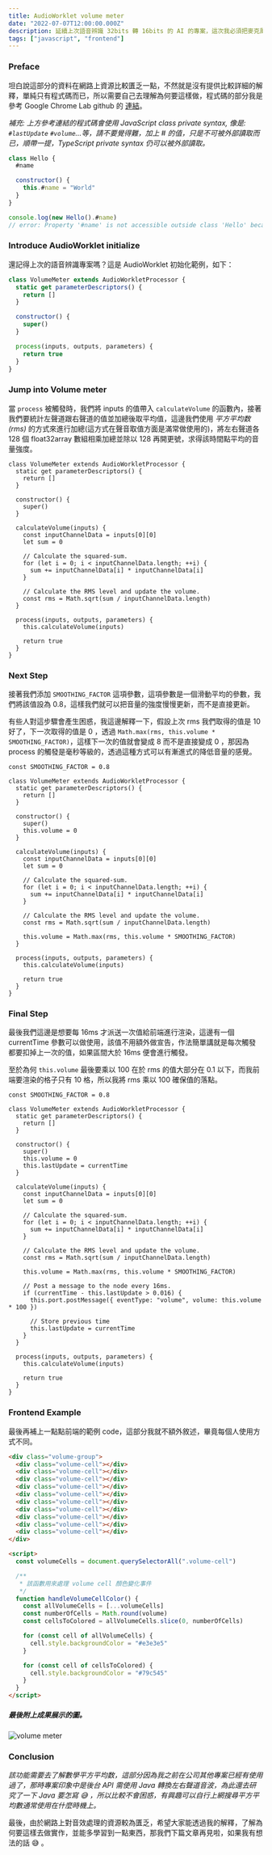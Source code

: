 ```yaml
---
title: AudioWorklet volume meter
date: "2022-07-07T12:00:00.000Z"
description: 延續上次語音辨識 32bits 轉 16bits 的 AI 的專案，這次我必須把麥克風音量測量功能也加到專案內，原因在於說假設客戶麥克風音源是錯誤的，我們也可以提供一個可視化的方式讓對方知道你現在麥克風是靜音的一個狀態，沒有輸入到我們後台的語音辨識系統裡面，這次我們就透過 AudioWorklet 來實踐這項功能吧。
tags: ["javascript", "frontend"]
---
```


### Preface

坦白說這部分的資料在網路上資源比較匱乏一點，不然就是沒有提供比較詳細的解釋，單純只有程式碼而已，所以需要自己去理解為何要這樣做，程式碼的部分我是參考 Google Chrome Lab github 的 [連結](https://github.com/GoogleChromeLabs/web-audio-samples/commit/7c109d7d21c24bfa031f843877837e36ea0028cb)。

_補充: 上方參考連結的程式碼會使用 JavaScript class private syntax, 像是: `#lastUpdate` `#volume`...等，請不要覺得難，加上 # 的值，只是不可被外部讀取而已，順帶一提，TypeScript private syntax 仍可以被外部讀取。_

```javascript
class Hello {
  #name

  constructor() {
    this.#name = "World"
  }
}

console.log(new Hello().#name)
// error: Property '#name' is not accessible outside class 'Hello' because it has a private identifier.
```

### Introduce AudioWorklet initialize

還記得上次的語音辨識專案嗎？這是 AudioWorklet 初始化範例，如下：

```javascript
class VolumeMeter extends AudioWorkletProcessor {
  static get parameterDescriptors() {
    return []
  }

  constructor() {
    super()
  }

  process(inputs, outputs, parameters) {
    return true
  }
}
```

### Jump into Volume meter

當 `process` 被觸發時，我們將 inputs 的值帶入 `calculateVolume` 的函數內，接著我們要統計左聲道跟右聲道的值並加總後取平均值，這邊我們使用 _平方平均数(rms)_ 的方式來進行加總(這方式在聲音取值方面是滿常做使用的)，將左右聲道各 128 個 float32array 數組相乘加總並除以 128 再開更號，求得該時間點平均的音量強度。

```javascript{10-21,24}
class VolumeMeter extends AudioWorkletProcessor {
  static get parameterDescriptors() {
    return []
  }

  constructor() {
    super()
  }

  calculateVolume(inputs) {
    const inputChannelData = inputs[0][0]
    let sum = 0

    // Calculate the squared-sum.
    for (let i = 0; i < inputChannelData.length; ++i) {
      sum += inputChannelData[i] * inputChannelData[i]
    }

    // Calculate the RMS level and update the volume.
    const rms = Math.sqrt(sum / inputChannelData.length)
  }

  process(inputs, outputs, parameters) {
    this.calculateVolume(inputs)

    return true
  }
}
```

### Next Step

接著我們添加 `SMOOTHING_FACTOR` 這項參數，這項參數是一個滑動平均的參數，我們將該值設為 0.8，這樣我們就可以把音量的強度慢慢更新，而不是直接更新。

有些人對這步驟會產生困惑，我這邊解釋一下，假設上次 rms 我們取得的值是 10 好了，下一次取得的值是 0 ，透過 `Math.max(rms, this.volume * SMOOTHING_FACTOR)`，這樣下一次的值就會變成 8 而不是直接變成 0 ，那因為 process 的觸發是毫秒等級的，透過這種方式可以有漸進式的降低音量的感覺。

```javascript{1,10,25}
const SMOOTHING_FACTOR = 0.8

class VolumeMeter extends AudioWorkletProcessor {
  static get parameterDescriptors() {
    return []
  }

  constructor() {
    super()
    this.volume = 0
  }

  calculateVolume(inputs) {
    const inputChannelData = inputs[0][0]
    let sum = 0

    // Calculate the squared-sum.
    for (let i = 0; i < inputChannelData.length; ++i) {
      sum += inputChannelData[i] * inputChannelData[i]
    }

    // Calculate the RMS level and update the volume.
    const rms = Math.sqrt(sum / inputChannelData.length)

    this.volume = Math.max(rms, this.volume * SMOOTHING_FACTOR)
  }

  process(inputs, outputs, parameters) {
    this.calculateVolume(inputs)

    return true
  }
}
```

### Final Step

最後我們這邊是想要每 16ms 才派送一次值給前端進行渲染，這邊有一個 currentTime 參數可以做使用，該值不用額外做宣告，作法簡單講就是每次觸發都要扣掉上一次的值，如果區間大於 16ms 便會進行觸發。

至於為何 `this.volume` 最後要乘以 100 在於 rms 的值大部分在 0.1 以下，而我前端要渲染的格子只有 10 格，所以我將 rms 乘以 100 確保值的落點。

```javascript{11,28-34}
const SMOOTHING_FACTOR = 0.8

class VolumeMeter extends AudioWorkletProcessor {
  static get parameterDescriptors() {
    return []
  }

  constructor() {
    super()
    this.volume = 0
    this.lastUpdate = currentTime
  }

  calculateVolume(inputs) {
    const inputChannelData = inputs[0][0]
    let sum = 0

    // Calculate the squared-sum.
    for (let i = 0; i < inputChannelData.length; ++i) {
      sum += inputChannelData[i] * inputChannelData[i]
    }

    // Calculate the RMS level and update the volume.
    const rms = Math.sqrt(sum / inputChannelData.length)

    this.volume = Math.max(rms, this.volume * SMOOTHING_FACTOR)

    // Post a message to the node every 16ms.
    if (currentTime - this.lastUpdate > 0.016) {
      this.port.postMessage({ eventType: "volume", volume: this.volume * 100 })

      // Store previous time
      this.lastUpdate = currentTime
    }
  }

  process(inputs, outputs, parameters) {
    this.calculateVolume(inputs)

    return true
  }
}
```

### Frontend Example

最後再補上一點點前端的範例 code，這部分我就不額外敘述，畢竟每個人使用方式不同。

```html
<div class="volume-group">
  <div class="volume-cell"></div>
  <div class="volume-cell"></div>
  <div class="volume-cell"></div>
  <div class="volume-cell"></div>
  <div class="volume-cell"></div>
  <div class="volume-cell"></div>
  <div class="volume-cell"></div>
  <div class="volume-cell"></div>
  <div class="volume-cell"></div>
  <div class="volume-cell"></div>
</div>

<script>
  const volumeCells = document.querySelectorAll(".volume-cell")

  /**
   * 該函數用來處理 volume cell 顏色變化事件
   */
  function handleVolumeCellColor() {
    const allVolumeCells = [...volumeCells]
    const numberOfCells = Math.round(volume)
    const cellsToColored = allVolumeCells.slice(0, numberOfCells)

    for (const cell of allVolumeCells) {
      cell.style.backgroundColor = "#e3e3e5"
    }

    for (const cell of cellsToColored) {
      cell.style.backgroundColor = "#79c545"
    }
  }
</script>
```

##### 最後附上成果展示的圖。

<img
  src="../../../src/assets/volume-meter.png"
  alt="volume meter"
/>

### Conclusion

_該功能需要去了解數學平方平均数，這部分因為我之前在公司其他專案已經有使用過了，那時專案印象中是後台 API 需使用 Java 轉換左右聲道音波，為此還去研究了一下 Java 要怎寫 😅 ，所以比較不會困惑，有興趣可以自行上網搜尋平方平均數通常使用在什麼時機上。_

最後，由於網路上對音效處理的資源較為匱乏，希望大家能透過我的解釋，了解為何要這樣去做實作，並能多學習到一點東西，那我們下篇文章再見啦，如果我有想法的話 😅 。
